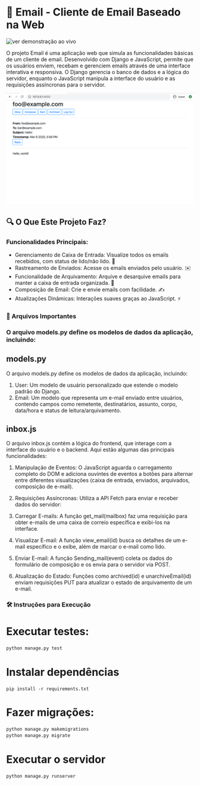 # 📧 Email - Cliente de Email Baseado na Web

![ver demonstração ao vivo](https://www.youtube.com/watch?v=wC25I3LW3w8)

O projeto Email é uma aplicação web que simula as funcionalidades básicas de um cliente de email. Desenvolvido com Django e JavaScript, permite que os usuários enviem, recebam e gerenciem emails através de uma interface interativa e responsiva. O Django gerencia o banco de dados e a lógica do servidor, enquanto o JavaScript manipula a interface do usuário e as requisições assíncronas para o servidor.

![image](image/image.png)

## 🔍 O Que Este Projeto Faz?

### Funcionalidades Principais:

- Gerenciamento de Caixa de Entrada: Visualize todos os emails recebidos, com status de lido/não lido. 📨
- Rastreamento de Enviados: Acesse os emails enviados pelo usuário. ✉️
- Funcionalidade de Arquivamento: Arquive e desarquive emails para manter a caixa de entrada organizada. 📂
- Composição de Email: Crie e envie emails com facilidade. ✍️
- Atualizações Dinâmicas: Interações suaves graças ao JavaScript. ⚡

### 📁 Arquivos Importantes

### O arquivo models.py define os modelos de dados da aplicação, incluindo:
## models.py
O arquivo models.py define os modelos de dados da aplicação, incluindo:

1. User: Um modelo de usuário personalizado que estende o modelo padrão do Django.
2. Email: Um modelo que representa um e-mail enviado entre usuários, contendo campos como remetente, destinatários, assunto, corpo, data/hora e status de leitura/arquivamento.

## inbox.js
O arquivo inbox.js contém a lógica do frontend, que interage com a interface do usuário e o backend. Aqui estão algumas das principais funcionalidades:

1. Manipulação de Eventos: O JavaScript aguarda o carregamento completo do DOM e adiciona ouvintes de eventos a botões para alternar entre diferentes visualizações (caixa de entrada, enviados, arquivados, composição de e-mail).

2. Requisições Assíncronas: Utiliza a API Fetch para enviar e receber dados do servidor:

3. Carregar E-mails: A função get_mail(mailbox) faz uma requisição para obter e-mails de uma caixa de correio específica e exibi-los na interface.

4. Visualizar E-mail: A função view_email(id) busca os detalhes de um e-mail específico e o exibe, além de marcar o e-mail como lido.

5. Enviar E-mail: A função Sending_mail(event) coleta os dados do formulário de composição e os envia para o servidor via POST.

 6. Atualização do Estado: Funções como archived(id) e unarchiveEmail(id) enviam requisições PUT para atualizar o estado de arquivamento de um e-mail.

### 🛠️ Instruções para Execução

# Executar testes:
```bash
python manage.py test
```

# Instalar dependências
```
pip install -r requirements.txt
```
# Fazer migrações:
```bash
python manage.py makemigrations
python manage.py migrate
```
# Executar o servidor
```bash
python manage.py runserver
```

